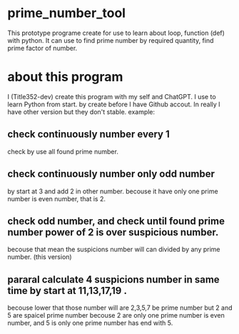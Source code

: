 # prime_number_tool
This prototype programe create for use to learn about loop, function (def) with python. It can use to find prime number by required quantity, find prime factor of number.
# about this program
I (Title352-dev) create this program with my self and ChatGPT. I use to learn Python from start. by create before I have Github accout. In really I have other version but they don't stable. example:
##    check continuously number every 1
check by use all found prime number.
##    check continuously number only odd number
by start at 3 and add 2 in other number. becouse it have only one prime number is even number, that is 2.
##    check odd number, and check until found prime number power of 2 is over suspicious number.
becouse that mean the suspicions number will can divided by any prime number. (this version)
##    pararal calculate 4 suspicions number in same time by start at 11,13,17,19 .
becouse lower that those number will are 2,3,5,7 be prime number but 2 and 5 are spaicel prime number becouse 2 are only one prime number is even number, and 5 is only one prime number has end with 5.
